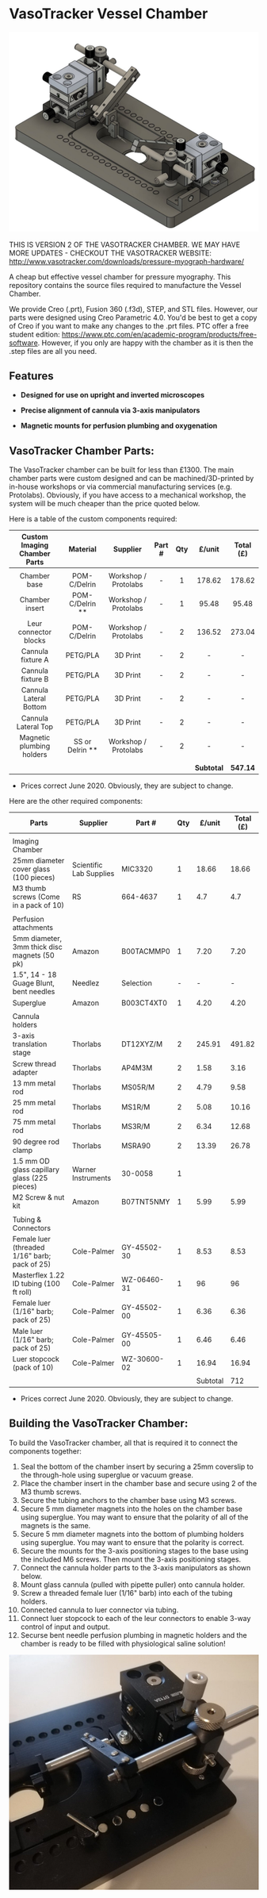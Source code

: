VasoTracker Vessel Chamber
======
<img src="https://github.com/VasoTracker/VasoTracker/blob/master/VasoTracker_Vessel_Chamber/Images/vasotracker_rev2_v2.jpg">

THIS IS VERSION 2 OF THE  VASOTRACKER CHAMBER. WE MAY HAVE MORE UPDATES - CHECKOUT THE VASOTRACKER WEBSITE:
http://www.vasotracker.com/downloads/pressure-myograph-hardware/

A cheap but effective vessel chamber for pressure myography. This repository contains the source files required to manufacture the Vessel Chamber.

We provide Creo (.prt), Fusion 360 (.f3d), STEP, and STL files. However, our parts were designed using Creo Parametric 4.0.  You'd be best to get a copy of Creo if you want to make any changes to the .prt files. PTC offer a free student edition: https://www.ptc.com/en/academic-program/products/free-software. However, if you only are happy with the chamber as it is then the .step files are all you need.

## Features

* **Designed for use on upright and inverted microscopes**

* **Precise alignment of cannula via 3-axis manipulators**

* **Magnetic mounts for perfusion plumbing and oxygenation**


## VasoTracker Chamber Parts:

The VasoTracker chamber can be built for less than £1300. The main chamber parts were custom designed and can be machined/3D-printed by in-house workshops or via commercial manufacturing services (e.g. Protolabs). Obviously, if you have access to a mechanical workshop, the system will be much cheaper than the price quoted below.

Here is a table of the custom components required:

  **Custom Imaging Chamber Parts**| **Material** |**Supplier**|**Part #**|**Qty**|**£/unit**|**Total (£)**
  :-----:|:-----:|:-----:|:-----:|:-----:|:-----:|:-----:
  ||||||
  Chamber base | POM-C/Delrin | Workshop / Protolabs | - | 1 |178.62|178.62
  Chamber insert | POM-C/Delrin ** | Workshop / Protolabs | - | 1 |95.48|95.48
  Leur connector blocks | POM-C/Delrin | Workshop / Protolabs | - | 2 |136.52|273.04
  Cannula fixture A | PETG/PLA | 3D Print | - | 2 | - | -
  Cannula fixture B | PETG/PLA | 3D Print | - | 2 | - | -
  Cannula Lateral Bottom | PETG/PLA | 3D Print | - | 2 | - | -
  Cannula Lateral Top | PETG/PLA | 3D Print | - | 2 | - | -
  Magnetic plumbing holders | SS or Delrin ** | Workshop / Protolabs | - | 2 | - | -
   ||||||
   | | | | | |**Subtotal**|**547.14**

* Prices correct June 2020. Obviously, they are subject to change.



Here are the other required components:

| Parts                                          | Supplier                | Part #      | Qty | £/unit   | Total (£) |
|------------------------------------------------|-------------------------|-------------|-----|----------|-----------|
|                                                |                         |             |     |          |           |
| Imaging Chamber                                |                         |             |     |          |           |
| 25mm diameter cover glass (100   pieces)       | Scientific Lab Supplies | MIC3320     | 1   | 18.66    | 18.66     |
| M3 thumb screws (Come in a   pack of 10)       | RS                      | 664-4637    | 1   | 4.7      | 4.7       |
|                                                |                         |             |     |          |           |
| Perfusion attachments                          |                         |             |     |          |           |
| 5mm diameter, 3mm thick disc magnets (50 pk)   | Amazon                  | B00TACMMP0  | 1   | 7.20     | 7.20      |
| 1.5", 14 - 18 Guage Blunt, bent needles        | Needlez                 | Selection   | -   | -        | -         |
| Superglue                                      | Amazon                  | B003CT4XT0  | 1   | 4.20     | 4.20      |
|                                                |                         |             |     |          |           |
| Cannula holders                                |                         |             |     |          |           |
| 3-axis translation stage                       | Thorlabs                | DT12XYZ/M   | 2   | 245.91   | 491.82    |
| Screw thread adapter                           | Thorlabs                | AP4M3M      | 2   | 1.58     | 3.16      |
| 13 mm metal rod                                | Thorlabs                | MS05R/M     | 2   | 4.79     | 9.58      |
| 25 mm metal rod                                | Thorlabs                | MS1R/M      | 2   | 5.08     | 10.16     |
| 75 mm metal rod                                | Thorlabs                | MS3R/M      | 2   | 6.34     | 12.68     |
| 90 degree rod clamp                            | Thorlabs                | MSRA90      | 2   | 13.39    | 26.78     |
| 1.5 mm OD glass capillary glass (225 pieces)   | Warner Instruments      | 30-0058     | 1   |          |           |
| M2 Screw & nut kit                             | Amazon                  | B07TNT5NMY  | 1   | 5.99     | 5.99      |
|                                                |                         |             |     |          |           |
| Tubing & Connectors                            |                         |             |     |          |           |
| Female luer  (threaded 1/16" barb; pack of 25) | Cole-Palmer             | GY-45502-30 | 1   | 8.53     | 8.53      |
| Masterflex 1.22 ID tubing (100   ft roll)      | Cole-Palmer             | WZ-06460-31 | 1   | 96       | 96        |
| Female luer (1/16" barb;   pack of 25)         | Cole-Palmer             | GY-45502-00 | 1   | 6.36     | 6.36      |
| Male luer (1/16" barb;   pack of 25)           | Cole-Palmer             | GY-45505-00 | 1   | 6.46     | 6.46      |
| Luer stopcock (pack of 10)                     | Cole-Palmer             | WZ-30600-02 | 1   | 16.94    | 16.94     |
|                                                |                         |             |     |          |           |
|                                                |                         |             |     | Subtotal | 712       |

* Prices correct June 2020. Obviously, they are subject to change.

## Building the VasoTracker Chamber:

 To build the VasoTracker chamber, all that is required it to connect the components together:

 1.	Seal the bottom of the chamber insert by securing a 25mm coverslip to the through-hole using superglue or vacuum grease.
 2.	Place the chamber insert in the chamber base and secure using 2 of the M3 thumb screws.
 3.	Secure the tubing anchors to the chamber base using M3 screws.
 4.	Secure 5 mm diameter magnets into the holes on the chamber base using superglue. You may want to ensure that the polarity of all of the magnets is the same.
 5.	Secure 5 mm diameter magnets into the bottom of plumbing holders using superglue. You may want to ensure that the polarity is correct.
 5.	Secure the mounts for the 3-axis positioning stages to the base using the included M6 screws. Then mount the 3-axis positioning stages.
 6. Connect the cannula holder parts to the 3-axis manipulators as shown below.
 7.	Mount glass cannula (pulled with pipette puller) onto cannula holder.
 8. Screw a threaded female luer (1/16" barb) into each of the tubing holders.
 9. Connected cannula to luer connector via tubing.
 10. Connect luer stopcock to each of the leur connectors to enable 3-way control of input and output.
 11. Securse bent needle perfusion plumbing in magnetic holders and the chamber is ready to be filled with physiological saline solution!

 <img src="https://github.com/VasoTracker/VasoTracker/blob/master/VasoTracker_Vessel_Chamber/Images/Cannula_Holder1.jpg">
